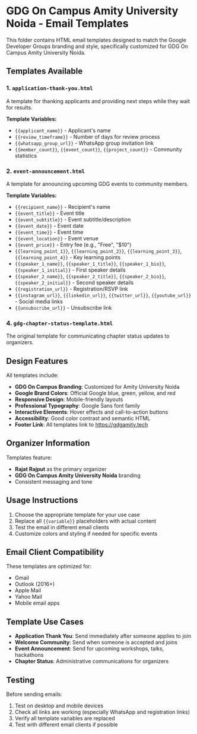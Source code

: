 # GDG On Campus Amity University Noida - Email Templates

This folder contains HTML email templates designed to match the Google Developer Groups branding and style, specifically customized for GDG On Campus Amity University Noida.

## Templates Available

### 1. `application-thank-you.html`
A template for thanking applicants and providing next steps while they wait for results.

**Template Variables:**
- `{{applicant_name}}` - Applicant's name
- `{{review_timeframe}}` - Number of days for review process
- `{{whatsapp_group_url}}` - WhatsApp group invitation link
- `{{member_count}}`, `{{event_count}}`, `{{project_count}}` - Community statistics


### 2. `event-announcement.html`
A template for announcing upcoming GDG events to community members.

**Template Variables:**
- `{{recipient_name}}` - Recipient's name
- `{{event_title}}` - Event title
- `{{event_subtitle}}` - Event subtitle/description
- `{{event_date}}` - Event date
- `{{event_time}}` - Event time
- `{{event_location}}` - Event venue
- `{{event_price}}` - Entry fee (e.g., "Free", "$10")
- `{{learning_point_1}}`, `{{learning_point_2}}`, `{{learning_point_3}}`, `{{learning_point_4}}` - Key learning points
- `{{speaker_1_name}}`, `{{speaker_1_title}}`, `{{speaker_1_bio}}`, `{{speaker_1_initial}}` - First speaker details
- `{{speaker_2_name}}`, `{{speaker_2_title}}`, `{{speaker_2_bio}}`, `{{speaker_2_initial}}` - Second speaker details
- `{{registration_url}}` - Registration/RSVP link
- `{{instagram_url}}`, `{{linkedin_url}}`, `{{twitter_url}}`, `{{youtube_url}}` - Social media links
- `{{unsubscribe_url}}` - Unsubscribe link

### 4. `gdg-chapter-status-template.html`
The original template for communicating chapter status updates to organizers.

## Design Features

All templates include:
- **GDG On Campus Branding**: Customized for Amity University Noida
- **Google Brand Colors**: Official Google blue, green, yellow, and red
- **Responsive Design**: Mobile-friendly layouts
- **Professional Typography**: Google Sans font family
- **Interactive Elements**: Hover effects and call-to-action buttons
- **Accessibility**: Good color contrast and semantic HTML
- **Footer Link**: All templates link to https://gdgamity.tech

## Organizer Information

Templates feature:
- **Rajat Rajput** as the primary organizer
- **GDG On Campus Amity University Noida** branding
- Consistent messaging and tone

## Usage Instructions

1. Choose the appropriate template for your use case
2. Replace all `{{variable}}` placeholders with actual content
3. Test the email in different email clients
4. Customize colors and styling if needed for specific events

## Email Client Compatibility

These templates are optimized for:
- Gmail
- Outlook (2016+)
- Apple Mail
- Yahoo Mail
- Mobile email apps

## Template Use Cases

- **Application Thank You**: Send immediately after someone applies to join
- **Welcome Community**: Send when someone is accepted and joins
- **Event Announcement**: Send for upcoming workshops, talks, hackathons
- **Chapter Status**: Administrative communications for organizers

## Testing

Before sending emails:
1. Test on desktop and mobile devices
2. Check all links are working (especially WhatsApp and registration links)
3. Verify all template variables are replaced
4. Test with different email clients if possible
